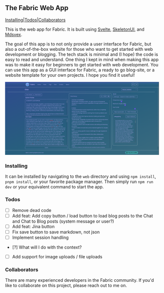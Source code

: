 ## The Fabric Web App
[Installing](#Installing)|[Todos](#Todos)|[Collaborators](#Collaborators)

This is the web app for Fabric. It is built using [Svelte](https://svelte.dev/), [SkeletonUI](https://skeleton.dev/), and [Mdsvex](https://mdsvex.pngwn.io/). 

The goal of this app is to not only provide a user interface for Fabric, but also a out-of-the-box website for those who want to get started with web development or blogging. The tech stack is minimal and (I hope) the code is easy to read and understand. One thing I kept in mind when making this app was to make it easy for beginners to get started with web development. You can use this app as a GUI interface for Fabric, a ready to go blog-site, or a website template for your own projects. I hope you find it useful!

![Preview](static/image.png)

### Installing
It can be installed by navigating to the `web` directory and using `npm install`, `pnpm install`, or your favorite package manager. Then simply run `npm run dev` or your equivalent command to start the app.

### Todos
- [ ] Remove dead code
- [ ] Add feat: Add copy button / load button to load blog posts to the Chat and Chat to Blog posts (system message or user?)
- [ ] Add feat: Jina button
- [ ] Fix save button to save markdown, not json
- [ ] Implement session handling
- [?] What will I do with the context?
- [ ] Add support for image uploads / file uploads

### Collaborators
There are many experienced developers in the Fabric community. If you'd like to collaborate on this project, please reach out to me on.